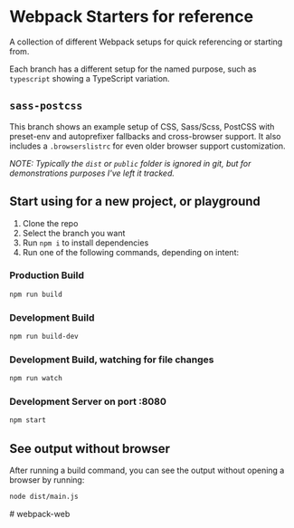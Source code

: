 # Webpack Starters for reference

A collection of different Webpack setups for quick referencing or starting from.

Each branch has a different setup for the named purpose, such as `typescript` showing a TypeScript variation.

## `sass-postcss`

This branch shows an example setup of CSS, Sass/Scss, PostCSS with preset-env and autoprefixer fallbacks and cross-browser support. It also includes a `.browserslistrc` for even older browser support customization.

_NOTE: Typically the `dist` or `public` folder is ignored in git, but for demonstrations purposes I've left it tracked._

## Start using for a new project, or playground

1. Clone the repo
2. Select the branch you want
3. Run `npm i` to install dependencies
4. Run one of the following commands, depending on intent:

### Production Build

```bash
npm run build
```

### Development Build

```bash
npm run build-dev
```

### Development Build, watching for file changes

```bash
npm run watch
```

### Development Server on port :8080

```bash
npm start
```

## See output without browser

After running a build command, you can see the output without opening a browser by running:

```bash
node dist/main.js
```
#   w e b p a c k - w e b  
 